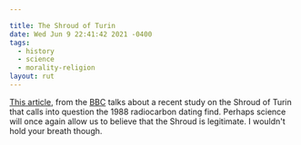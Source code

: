 ```yaml
---

title: The Shroud of Turin
date: Wed Jun 9 22:41:42 2021 -0400
tags:
  - history
  - science
  - morality-religion
layout: rut
---
```



[This article][bbc1], from the [BBC][bbc2] talks about a recent study on the Shroud
of Turin that calls into question the 1988 radiocarbon dating find.  Perhaps
science will once again allow us to believe that the Shroud is legitimate.  I
wouldn't hold your breath though.

[bbc1]: http://news.bbc.co.uk/2/hi/science/nature/4210369.stm

[bbc2]: http://news.bbc.co.uk
